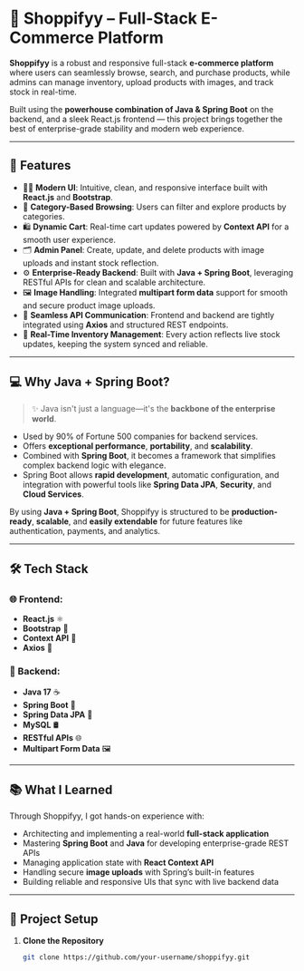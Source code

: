 # 🛒 Shoppifyy – Full-Stack E-Commerce Platform

**Shoppifyy** is a robust and responsive full-stack **e-commerce platform** where users can seamlessly browse, search, and purchase products, while admins can manage inventory, upload products with images, and track stock in real-time.

Built using the **powerhouse combination of Java & Spring Boot** on the backend, and a sleek React.js frontend — this project brings together the best of enterprise-grade stability and modern web experience.

---

## 🚀 Features

- 👨‍💻 **Modern UI**: Intuitive, clean, and responsive interface built with **React.js** and **Bootstrap**.
- 🧭 **Category-Based Browsing**: Users can filter and explore products by categories.
- 🛍️ **Dynamic Cart**: Real-time cart updates powered by **Context API** for a smooth user experience.
- 🗂️ **Admin Panel**: Create, update, and delete products with image uploads and instant stock reflection.
- ⚙️ **Enterprise-Ready Backend**: Built with **Java + Spring Boot**, leveraging RESTful APIs for clean and scalable architecture.
- 🖼️ **Image Handling**: Integrated **multipart form data** support for smooth and secure product image uploads.
- 📡 **Seamless API Communication**: Frontend and backend are tightly integrated using **Axios** and structured REST endpoints.
- 🔄 **Real-Time Inventory Management**: Every action reflects live stock updates, keeping the system synced and reliable.

---

## 💻 Why Java + Spring Boot?

> ✨ Java isn't just a language—it's the **backbone of the enterprise world**.

- Used by 90% of Fortune 500 companies for backend services.
- Offers **exceptional performance**, **portability**, and **scalability**.
- Combined with **Spring Boot**, it becomes a framework that simplifies complex backend logic with elegance.
- Spring Boot allows **rapid development**, automatic configuration, and integration with powerful tools like **Spring Data JPA**, **Security**, and **Cloud Services**.

By using **Java + Spring Boot**, Shoppifyy is structured to be **production-ready**, **scalable**, and **easily extendable** for future features like authentication, payments, and analytics.

---

## 🛠️ Tech Stack

### 🌐 Frontend:
- **React.js** ⚛️  
- **Bootstrap** 🎨  
- **Context API** 🧠  
- **Axios** 🔗  

### 🔧 Backend:
- **Java 17** ☕  
- **Spring Boot** 🧰  
- **Spring Data JPA** 📂  
- **MySQL** 🛢️  
- **RESTful APIs** 🌐  
- **Multipart Form Data** 🖼️  

---

## 📚 What I Learned

Through Shoppifyy, I got hands-on experience with:

- Architecting and implementing a real-world **full-stack application**
- Mastering **Spring Boot** and **Java** for developing enterprise-grade REST APIs
- Managing application state with **React Context API**
- Handling secure **image uploads** with Spring’s built-in features
- Building reliable and responsive UIs that sync with live backend data

---

## 📂 Project Setup

1. **Clone the Repository**
   ```bash
   git clone https://github.com/your-username/shoppifyy.git

